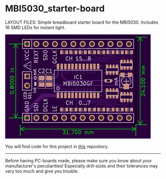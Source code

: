 
MBI5030_starter-board
=====================

LAYOUT FILES: Simple breadboard starter board for the MBI5030. Includes 16 SMD LEDs for instant light. 

[![MBI5030-SOP24 starter board](/SOP24/gerber_files/PNGs/MBI5030-SOP24_starter-board__front_purple.png)](/SOP24/gerber_files/PNGs/MBI5030-SOP24_starter-board__front_purple.png)

You will find code for this project in [this](https://github.com/madworm/MBI5030_demo) repository.

---

Before having PC-boards made, please make sure you know about your manufacturer's peculiarities!
Especially drill-sizes and their tolerances may vary too much and give you trouble.

